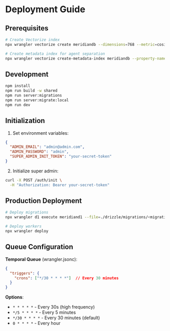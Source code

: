 # Deployment Guide

## Prerequisites
```bash
# Create Vectorize index
npx wrangler vectorize create meridiandb --dimensions=768 --metric=cosine

# Create metadata index for agent separation
npx wrangler vectorize create-metadata-index meridiandb --property-name=agentId --type=string
```

## Development
```bash
npm install
npm run build -w shared
npm run server:migrations
npm run server:migrate:local
npm run dev
```

## Initialization
1. Set environment variables:
```json
{
  "ADMIN_EMAIL": "admin@admin.com",
  "ADMIN_PASSWORD": "admin", 
  "SUPER_ADMIN_INIT_TOKEN": "your-secret-token"
}
```

2. Initialize super admin:
```bash
curl -X POST /auth/init \
  -H "Authorization: Bearer your-secret-token"
```

## Production Deployment
```bash
# Deploy migrations
npx wrangler d1 execute meridiand1 --file=./drizzle/migrations/<migration>.sql

# Deploy workers
npx wrangler deploy
```

## Queue Configuration
**Temporal Queue** (wrangler.jsonc):
```json
{
  "triggers": {
    "crons": ["*/30 * * * *"]  // Every 30 minutes
  }
}
```

**Options**:
- `* * * * *` - Every 30s (high frequency)
- `*/5 * * * *` - Every 5 minutes  
- `*/30 * * * *` - Every 30 minutes (default)
- `0 * * * *` - Every hour